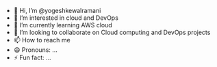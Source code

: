 - 👋 Hi, I’m @yogeshkewalramani
- 👀 I’m interested in cloud and DevOps
- 🌱 I’m currently learning AWS cloud
- 💞️ I’m looking to collaborate on Cloud computing and DevOps projects
- 📫 How to reach me
- 😄 Pronouns: ...
- ⚡ Fun fact: ...

<!---
yogeshkewalramani/yogeshkewalramani is a ✨ special ✨ repository because its `README.md` (this file) appears on your GitHub profile.
You can click the Preview link to take a look at your changes.
--->
